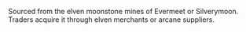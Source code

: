 Sourced from the elven moonstone mines of Evermeet or Silverymoon. Traders acquire it through elven merchants or arcane suppliers.
